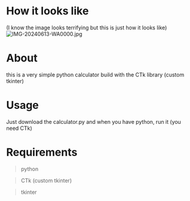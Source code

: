 # How it looks like
(I know the image looks terrifying but this is just how it looks like)
![IMG-20240613-WA0000.jpg](https://github.com/h435er/calculator/assets/126166023/7cf655ce-5be3-4444-844d-a8bd6729e34d)
# About
this is a very simple python calculator build with the CTk library (custom tkinter)
# Usage
Just download the calculator.py and when you have python, run it (you need CTk)
# Requirements

> python

> CTk (custom tkinter)

> tkinter 
